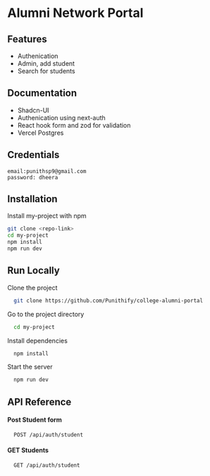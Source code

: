 # Alumni Network Portal

## Features

- Authenication
- Admin, add student
- Search for students

## Documentation

- Shadcn-UI
- Authenication using next-auth
- React hook form and zod for validation
- Vercel Postgres

## Credentials

```
email:punithsp9@gmail.com
password: dheera
```

## Installation

Install my-project with npm

```bash
git clone <repo-link>
cd my-project
npm install
npm run dev
```

## Run Locally

Clone the project

```bash
  git clone https://github.com/Punithify/college-alumni-portal
```

Go to the project directory

```bash
  cd my-project
```

Install dependencies

```bash
  npm install
```

Start the server

```bash
  npm run dev
```

## API Reference

#### Post Student form

```http
  POST /api/auth/student
```

#### GET Students

```http
  GET /api/auth/student
```
